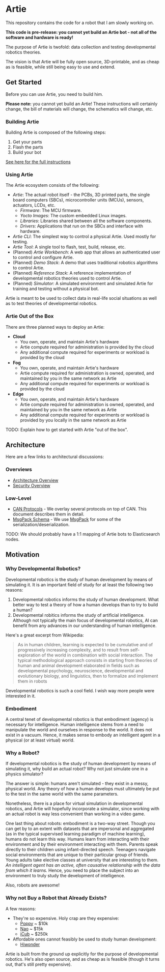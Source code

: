# Artie

This repository contains the code for a robot that I am slowly working on.

**This code is pre-release: you cannot yet build an Artie bot - not all of the software and hardware is ready!**

The purpose of Artie is twofold: data collection and testing developmental robotics theories.

The vision is that Artie will be fully open source, 3D-printable, and as cheap as is feasible,
while still being easy to use and extend.

## Get Started

Before you can use Artie, you need to build him.

**Please note:** you cannot yet build an Artie! These instructions will certainly change, the bill of materials
will change, the schematics will change, etc.

### Building Artie

Building Artie is composed of the following steps:

1. Get your parts
1. Flash the parts
1. Build your bot

[See here for the full instructions](./docs/building/building-artie-main.md)

### Using Artie

The Artie ecosystem consists of the following:

* *Artie*: The actual robot itself - the PCBs, 3D printed parts, the single board computers (SBCs),
           microcontroller units (MCUs), sensors, actuators, LCDs, etc.
    - *Firmware*: The MCU firmware.
    - *Yocto Images*: The custom embedded Linux images.
    - *Libraries*: Libraries shared between all the software components.
    - *Drivers*: Applications that run on the SBCs and interface with hardware.
* *Artie CLI*: The simplest way to control a physical Artie. Used mostly for testing.
* *Artie Tool*: A single tool to flash, test, build, release, etc.
* (Planned) *Artie Workbench*: A web app that allows an authenticated user to control and configure Artie.
* (Planned) *Demo Stack*: A demo that uses traditional robotics algorithms to control Artie.
* (Planned) *Reference Stack*: A reference implementation of developmental robotics theories used to control Artie.
* (Planned) *Simulator*: A simulated environment and simulated Artie for training and testing without a physical bot.

Artie is meant to be used to collect data in real-life social situations as well as to test
theories of developmental robotics.

### Artie Out of the Box

There are three planned ways to deploy an Artie:

* **Cloud**
  - You own, operate, and maintain Artie's hardware
  - Artie compute required for administration is provided by the cloud
  - Any additional compute required for experiments or workload is provided by the cloud
* **Fog**
  - You own, operate, and maintain Artie's hardware
  - Artie compute required for administration is owned, operated, and maintained by you in the same network as Artie
  - Any additional compute required for experiments or workload is provided by the cloud
* **Edge**
  - You own, operate, and maintain Artie's hardware
  - Artie compute required for administration is owned, operated, and maintained by you in the same network as Artie
  - Any additional compute required for experiments or workload is provided by you locally in the same network as Artie

TODO: Explain how to get started with Artie "out of the box".

## Architecture

Here are a few links to architectural discussions:

### Overviews

* [Architecture Overview](./docs/architecture/overview.md)
* [Security Overview](./docs/architecture/security.md)

### Low-Level

* [CAN Protocols](./docs/sdk/CANProtocol.md) - We overlay several protocols on top of CAN. This document describes them in detail.
* [MsgPack Schema](./docs/sdk/MsgPackSchema.md) - We use [MsgPack](https://msgpack.org/) for some of the serialization/deserialization.

TODO: We should probably have a 1:1 mapping of Artie bots to Elasticsearch nodes.

## Motivation

### Why Developmental Robotics?

Developmental robotics is the study of human development by means of simulating it.
It is an important field of study for at least the following two reasons:

1. Developmental robotics informs the study of human development. What better way to test a theory
   of how a human develops than to try to build a human?
1. Developmental robitics informs the study of artificial intelligence. Although not typically the main
   focus of developmental robotics, AI can benefit from any advances in our understanding of human intelligence.

Here's a great excerpt from Wikipedia:

> As in human children, learning is expected to be cumulative and of progressively increasing complexity,
  and to result from self-exploration of the world in combination with social interaction.
  The typical methodological approach consists in starting from theories of human and animal development
  elaborated in fields such as developmental psychology, neuroscience, developmental and evolutionary biology,
  and linguistics, then to formalize and implement them in robots

Developmental robotics is such a cool field. I wish way more people were interested in it.

### Embodiment

A central tenet of developmental robotics is that embodiment (agency) is necessary for intelligence.
Human intelligence stems from a need to manipulate the world and ourselves in response to the world.
It does not exist in a vacuum. Hence, it makes sense to embody an intelligent agent in a physical
(or at least virtual) world.

### Why a Robot?

If developmental robotics is the study of human development by means of simulating it, why
build an actual robot? Why not just simulate one in a physics simulator?

The answer is simple: humans aren't simulated - they exist in a messy, physical world. Any theory
of how a human develops must ultimately be put to the test in the same world with the same parameters.

Nonetheless, there is a place for virtual simulation in developmental robotics, and Artie
will hopefully incorporate a simulator, since working with an actual robot is way less convenient
than working in a video game.

One last thing about robots: embodiment is a two-way street. Though you can get by to an extent with
datasets that are impersonal and aggregated (as in the typical supervised learning paradigm of machine learning),
humans do not learn this way. Humans learn from interacting with their environment and by their environment
interacting with them. Parents speak directly to their children using infant-directed speech.
Teenagers navigate social environments that are unique to their particular group of friends.
Young adults take elective classes at university that are interesting to them.
*An intelligent agent has an active, often causative relationship with the data from which it learns.*
Hence, you need to place the subject into
an environment to truly study the development of intelligence.

Also, robots are awesome!

### Why not Buy a Robot that Already Exists?

A few reasons:

* They're so expensive. Holy crap are they expensive:
  - [Poppy](https://www.generationrobots.com/en/312-poppy-humanoid-robot) ~ $10k
  - [Nao](https://en.wikipedia.org/wiki/Nao_(robot)) ~ $15k
  - [iCub](https://icub.iit.it/products/product-catalog) ~ $250k
* Affordable ones cannot feasibly be used to study human development:
  - [Hiwonder](https://www.robotshop.com/products/hiwonder-tonypi-ai-intelligent-vision-humanoid-robot-powered-by-raspberry-pi-4b-4gb-advanced-kit)

Artie is built from the ground up explicitly for the purpose of developmental robotics.
He's also open source, and as cheap as is feasible (though it turns out, that's still
pretty expensive).
